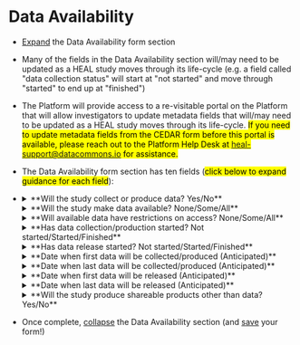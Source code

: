 # Data Availability
* [Expand](expand-or-collapse-cedar-form-section.md) the Data Availability form section
* Many of the fields in the Data Availability section will/may need to be updated as a HEAL study moves through its life-cycle (e.g. a field called "data collection status" will start at "not started" and move through "started" to end up at "finished")
* The Platform will provide access to a re-visitable portal on the Platform that will allow investigators to update metadata fields that will/may need to be updated as a HEAL study moves through its life-cycle. <mark>If you need to update metadata fields from the CEDAR form before this portal is available, please reach out to the Platform Help Desk at heal-support@datacommons.io for assistance.</mark> 
* The Data Availability form section has ten fields (<mark>click below to expand guidance for each field</mark>):
 
    <li> <details><summary>**Will the study collect or produce data? Yes/No**</summary><blockquote>
    <li> <details><summary>**How to answer**</summary><blockquote>
        Not all HEAL studies will collect or produce data. For example, some studies will do the ‘pre-work’ of developing methods and protocols for later use by future studies that will implement and collect data using that developed protocol. If your study will NOT collect or produce **data**, but will produce shareable products other than data (e.g. protocols, slide decks, etc.) please answer “No” to this question and “Yes” to a later question in this section that asks if your study will produce shareable products other than data. 
    </blockquote></details>
    </li>
    <li> <details><summary>**How this field will be used**</summary><blockquote>
        This field will allow Platform users that are specifically looking for study data that may be useful for their purposes to filter down to studies that will collect or produce data, and filter out those studies that will not collect or produce data. <mark>This field may also be used by the Platform to flag studies for outreach to HEAL investigators based on their answers to provide data sharing support and extend data collaboration invitations.</mark> 
    </blockquote></details>
    </li>    
    </blockquote></details>
    </li>
    
    <details><summary>**Will the study make data available? None/Some/All**</summary>

    * **How to answer:** <mark>This field ONLY APPLIES if you answered “Yes” to “Will the study collect or produce data?”</mark> If your study does not plan to make any of the data you collect or produce available in a HEAL approved data repository, select “None” (while most HEAL studies are obligated by the terms of their award to share data, this may apply to select HEAL studies – e.g. SBIR grants). If your study plans to make some data available, but not all (e.g. only data needed to reproduce publications, only processed data files, only extensively de-identified data, excluding certain data sets or sources used in your study such as administrative data when the DSA under which you obtained them does not allow sharing, etc.), select “Some”. If your study plans to make all data available to the greatest extent possible (e.g. sharing very close to raw clinical trial data in a data repository with strong access control mechanisms and subject to very strong access controls, including some features data that may be very useful for specific analysis but also pose a real risk of re-identification, such as highly granular geographic information, detailed diagnostic and care provision or utilization patterns, and/or clinician notes), select “All”.  
    * **How this field will be used:** This field will allow Platform users that are specifically looking for study data that may be useful for their purposes to filter down to studies that will share some or all of the data they collect or produce, and filter out those studies that will not share data. Some users, especially those who may be interested specifically in data features that represent substantial risk of re-identification in a dataset (e.g. high geographic granularity), may specifically want to filter down to studies that plan to share “All” data in order to filter out studies that will only share extensively de-identified data. <mark>This field may also be used by the Platform to flag studies for outreach to HEAL investigators based on their answers to provide data sharing support and extend data collaboration invitations.</mark> 
    
    </details>

    <details><summary>**Will available data have restrictions on access? None/Some/All**</summary>

    * **How to answer:**<mark>This field ONLY APPLIES if you answered “Yes” to “Will the study collect or produce data?” and you answered “Some” or “All” to “Will the study make data available?”</mark> If your study plans for all the data that it makes available in a data repository to be open access or very minimally restricted (i.e. available following signing of a minimal DUA that does not require any manual intervention or approval), then select “None”. If your study plans for some of the data that it makes available in a data repository to be open access or very minimally restricted (i.e. available following signing of a minimal DUA that does not require any manual intervention or approval), while some of the data that it makes available will be available only following a request and approval process that does require substantial manual intervention (e.g. submission of a project proposal and IRB approval by the requestor; review by a Data Access Committee on the repository end; etc.), then select “Some”. An example of a study that may choose this option is a clinical trial that will share both 1) an extensively de-identified dataset that is open access/minimal access controls, AND 2) a less de-identified dataset that includes features that add value for many analysis questions, but also present substantial risk for re-identification, that is shared via the repository under strict access controls. If your study plans for all of the data that it makes available in a data repository to be available only following a request and approval process that does require substantial manual intervention (e.g. submission of a project proposal and IRB approval by the requestor; review by a Data Access Committee on the repository end; etc.), then select “All”. An example of a study that may choose this option is a clinical trial that will ONLY share a less de-identified dataset that includes features that add value for many analysis questions, but also present substantial risk for re-identification, that is shared via the repository under strict access controls, and WILL NOT share a version of the data that is extensively de-identified as open access/minimal access controls. 

    * **How this field will be used:** This field will allow Platform users that are specifically looking for study data that may be useful for their purposes AND very easy to quickly access (e.g. because they want to execute a project quickly, perhaps prior to a newspaper article or proposal deadline) to filter down to studies that will share some or all of the data they collect or produce as open access/minimal access controls. <mark>This field may also be used by the Platform to flag studies for outreach to HEAL investigators based on their answers to provide data sharing support and extend data collaboration invitations.</mark> 
    
    </details>

    <details><summary>**Has data collection/production started? Not started/Started/Finished**</summary>

    * **How to answer:** <mark>This field ONLY APPLIES if you answered “Yes” to “Will the study collect or produce data?”</mark> If your study has not started collecting data at all, select “Not started”. If your study has multiple parts/aims, select this option if NO part/aim of your study has started collecting data. If your study has started collecting data but is not finished, select “Started”. If your study has multiple parts/aims, select this option if any part/aim of your study has started collecting data. If your study has finished collecting data, select “Finished”. If your study has multiple parts/aims, select this option if ALL parts/aims of your study have finished collecting data. This field will need to be updated as a HEAL study moves through its life-cycle - see [here for information on how to update.](update-cedar-form-metadata.md) 
    * **How this field will be used:** This field will allow Platform users that are specifically looking for study data that may be useful for their purposes to filter down to studies that are at different stages of data collection. Filtering to studies that are at later stages of data collection (e.g. “Started” or “Finished”) will allow Platform users to find studies that are closer to having data available for request by Platform users. This field will also allow Platform users that may not be interested in obtaining study data, but are interested solely in the findings/results of the study, to filter down to studies where it’s likely that a study publication with findings/results can be expected soon. <mark>This field may also be used by the Platform to flag studies for outreach to HEAL investigators based on their answers to provide data sharing support and extend data collaboration invitations AND by the NIH HEAL office to track HEAL data collection progress.</mark> 
    
    </details>
    
    <details><summary>**Has data release started? Not started/Started/Finished**</summary>
    
    * **How to answer:** <mark>This field ONLY APPLIES if you answered “Yes” to “Will the study collect or produce data?” AND you answered “Some” or “All” to “Will the study make data available?”</mark> If your study has not started making study data available via the data repository chosen for long-term data sharing purposes by the study, select “Not started”. If your study has multiple parts/aims, select this option if NO part/aim of your study has started making study data available via a data repository. If your study has started making study data available via the data repository chosen for long-term data sharing purposes by the study but is not finished (i.e. will share more data at a later date), select “Started”. If your study has multiple parts/aims, select this option if any part/aim of your study has started making study data available via a data repository. If your study has finished making study data available via the data repository chosen for long-term data sharing purposes by the study (i.e. there is not a plan to share any more data at a later date), select “Finished”. If your study has multiple parts/aims, select this option if all parts/aims of your study have finished making study data available via a data repository. This field will need to be updated as a HEAL study moves through its life-cycle - see [here for information on how to update.](update-cedar-form-metadata.md) 
    * **How this field will be used:** This field will allow Platform users that are specifically looking for study data that may be useful for their purposes to filter down to studies that are at different stages of data release. Filtering to studies that are at later stages of data release (e.g. “Started” or “Finished”) will allow Platform users to find studies that already have data available for request by Platform users, and are closer to having all study data available for request by Platform users.  This field will also allow Platform users that may not be interested in obtaining study data, but are interested solely in the findings/results of the study, to filter down to studies where it’s likely that a study publication with findings/results can be expected soon, if not already available. <mark>This field may also be used by the Platform to flag studies for outreach to HEAL investigators based on their answers to provide data sharing support and extend data collaboration invitations AND by the NIH HEAL office to track HEAL data release/sharing progress.</mark> 
    
    </details>

    <details><summary>**Date when first data will be collected/produced (Anticipated)**</summary>
    
    * **How to answer:** <mark>This field ONLY APPLIES if you answered “Yes” to “Will the study collect or produce data?”</mark> Please provide the **anticipated** date when data collection will start (e.g. first study participant enrolled in a clinical trial). Please provide the date in MM/dd/yyyy format - When you click into this field, a calendar icon will appear to the right of the field; click on this icon to pop out a calendar interface for selecting your date. This field may need to be updated if conditions arise that move up or delay anticipated date - see [here for information on how to update.](update-cedar-form-metadata.md)     
    * **How this field will be used:** This data collection start date will be available for viewing by Platform users on the study details page for each study indexed on the Platform. It will allow Platform users interested in accessing data or publications/findings from a study to get a sense for study timing, and for when data or publications/findings from the study may become available. <mark>This field may also be used by the Platform to flag studies for outreach to HEAL investigators based on their answers to provide data sharing support and extend data collaboration invitations AND by the NIH HEAL office to track HEAL data release/sharing progress.</mark>

    </details>

    <details><summary>**Date when last data will be collected/produced (Anticipated)**</summary>

    * **How to answer:** <mark>This field ONLY APPLIES if you answered “Yes” to “Will the study collect or produce data?”</mark> Please provide the **anticipated** date when data collection will be completed (e.g. last measurement on last study participant enrolled in a clinical trial). Please provide the date in MM/dd/yyyy format - When you click into this field, a calendar icon will appear to the right of the field; click on this icon to pop out a calendar interface for selecting your date. This field may need to be updated if conditions arise that move up or delay anticipated date - see [here for information on how to update.](update-cedar-form-metadata.md)     
    * **How this field will be used:** This data collection finish date will be available for viewing by Platform users on the study details page for each study indexed on the Platform. It will allow Platform users interested in accessing data or publications/findings from a study to get a sense for study timing, and for when data or publications/findings from the study may become available. <mark>This field may also be used by the Platform to flag studies for outreach to HEAL investigators based on their answers to provide data sharing support and extend data collaboration invitations AND by the NIH HEAL office to track HEAL data release/sharing progress.</mark>

    </details>

    <details><summary>**Date when first data will be released (Anticipated)**</summary>
    
    * **How to answer:** <mark>This field ONLY APPLIES if you answered “Yes” to “Will the study collect or produce data?” AND you answered “Some” or “All” to “Will the study make data available?”</mark> Please provide the **anticipated** date when data release will start (e.g. first dataset with accompanying metadata deposited in data repository). Please provide the date in MM/dd/yyyy format - When you click into this field, a calendar icon will appear to the right of the field; click on this icon to pop out a calendar interface for selecting your date. This field may need to be updated if conditions arise that move up or delay anticipated date - see [here for information on how to update.](update-cedar-form-metadata.md)     
    * **How this field will be used:** This data release start date will be available for viewing by Platform users on the study details page for each study indexed on the Platform. It will allow Platform users interested in accessing data or publications/findings from a study to get a sense for study timing, and for when data or publications/findings from the study may become available. <mark>This field may also be used by the Platform to flag studies for outreach to HEAL investigators based on their answers to provide data sharing support and extend data collaboration invitations AND by the NIH HEAL office to track HEAL data release/sharing progress.</mark>
    
    </details>

    <details><summary>**Date when last data will be released (Anticipated)**</summary>

    * **How to answer:** <mark>This field ONLY APPLIES if you answered “Yes” to “Will the study collect or produce data?” AND you answered “Some” or “All” to “Will the study make data available?”</mark> Please provide the **anticipated** date when data release will be complete (e.g. final dataset with accompanying metadata deposited in data repository; no more data deposits anticipated). Please provide the date in MM/dd/yyyy format - When you click into this field, a calendar icon will appear to the right of the field; click on this icon to pop out a calendar interface for selecting your date. This field may need to be updated if conditions arise that move up or delay anticipated date - see [here for information on how to update.](update-cedar-form-metadata.md)     
    * **How this field will be used:** This data release finish date will be available for viewing by Platform users on the study details page for each study indexed on the Platform. It will allow Platform users interested in accessing data or publications/findings from a study to get a sense for study timing, and for when data or publications/findings from the study may become available. <mark>This field may also be used by the Platform to flag studies for outreach to HEAL investigators based on their answers to provide data sharing support and extend data collaboration invitations AND by the NIH HEAL office to track HEAL data release/sharing progress.</mark>

    </details>

    <details><summary>**Will the study produce shareable products other than data? Yes/No**</summary>

    * **How to answer:** Regardless of whether your study will or will not collect or produce **data**, if your study will produce shareable products other than data (e.g. protocols, slide decks, data dictionaries etc.) please answer “Yes” to this question. 
    * **How this field will be used:** While the majority of HEAL studies produce data, and are required to share that data in some format, there are some studies that do the 'pre-work' for studies relevant to HEAL (e.g. protocol development) that do not collect data, and there are some studies (i.e. small business grant studies) that are not obligated to share data. This field will allow Platform users that are specifically 1) looking for non-data materials such as protocols developed by 'pre-work' HEAL-funded studies, and/or 2) interested in learning as much about studies that will not share data (sucy as small business grant studies) as possible, perhaps to explore the possibility of contacting the study leads to develop a collaborative relationship. <mark>This field may also be used by the Platform to flag studies for outreach to HEAL investigators based on their answers to provide support for sharing non-data study products.</mark>

    </details>

* Once complete, [collapse](expand-or-collapse-cedar-form-section.md) the Data Availability section (and [save](save-cedar-form.md) your form!)
    

        